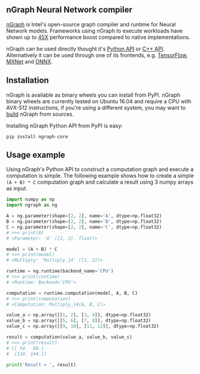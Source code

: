 ## nGraph Neural Network compiler

[nGraph][ngraph_github] is Intel's open-source graph compiler and runtime for Neural Network models. Frameworks using nGraph to execute workloads have shown up to [45X](https://ai.intel.com/ngraph-compiler-stack-beta-release/) performance boost compared to native implementations.

nGraph can be used directly thought it's [Python API][api_python] or [C++ API][api_cpp]. Alternatively it can be used through one of its frontends, e.g. [TensorFlow][frontend_tf], [MXNet][frontend_mxnet] and [ONNX][frontend_onnx].

## Installation

nGraph is available as binary wheels you can install from PyPI. nGraph binary wheels are currently tested on Ubuntu 16.04 and require a CPU with AVX-512 instructions, if you're using a different system, you may want to [build][ngraph_building] nGraph from sources.

Installing nGraph Python API from PyPI is easy:

    pip install ngraph-core

## Usage example

Using nGraph's Python API to construct a computation graph and execute a computation is simple. The following example shows how to create a simple `(A + B) * C` computation graph and calculate a result using 3 numpy arrays as input.

```python
import numpy as np
import ngraph as ng

A = ng.parameter(shape=[2, 2], name='A', dtype=np.float32)
B = ng.parameter(shape=[2, 2], name='B', dtype=np.float32)
C = ng.parameter(shape=[2, 2], name='C', dtype=np.float32)
# >>> print(A)
# <Parameter: 'A' ([2, 2], float)>

model = (A + B) * C
# >>> print(model)
# <Multiply: 'Multiply_14' ([2, 2])>

runtime = ng.runtime(backend_name='CPU')
# >>> print(runtime)
# <Runtime: Backend='CPU'>

computation = runtime.computation(model, A, B, C)
# >>> print(computation)
# <Computation: Multiply_14(A, B, C)>

value_a = np.array([[1, 2], [3, 4]], dtype=np.float32)
value_b = np.array([[5, 6], [7, 8]], dtype=np.float32)
value_c = np.array([[9, 10], [11, 12]], dtype=np.float32)

result = computation(value_a, value_b, value_c)
# >>> print(result)
# [[ 54.  80.]
#  [110. 144.]]

print('Result = ', result)
```

[frontend_onnx]: https://pypi.org/project/ngraph-onnx/
[frontend_mxnet]: https://pypi.org/project/ngraph-mxnet/
[frontend_tf]: https://pypi.org/project/ngraph-tensorflow-bridge/
[ngraph_github]: https://github.com/NervanaSystems/ngraph "nGraph on GitHub"
[ngraph_building]: https://github.com/NervanaSystems/ngraph/blob/master/python/BUILDING.md "Building nGraph"
[api_python]: https://ngraph.nervanasys.com/docs/latest/python_api/ "nGraph's Python API documentation"
[api_cpp]: https://ngraph.nervanasys.com/docs/latest/howto/
